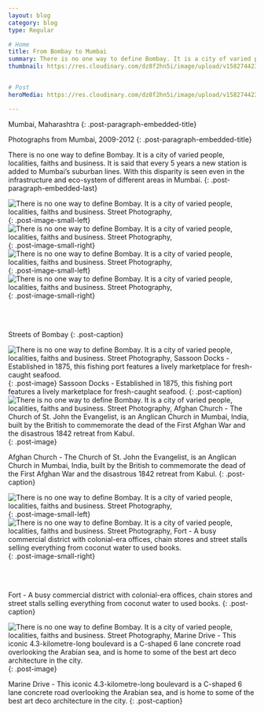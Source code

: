```yaml
---
layout: blog
category: blog
type: Regular

# Home
title: From Bombay to Mumbai
summary: There is no one way to define Bombay. It is a city of varied people, localities, faiths and business.
thumbnail: https://res.cloudinary.com/dz8f2hn5i/image/upload/v1582744235/Bombay/Bombay_-_Thumbnail_kta4ar.png


# Post
heroMedia: https://res.cloudinary.com/dz8f2hn5i/image/upload/v1582744236/Bombay/Bombay_briln3.png

---
```


Mumbai, Maharashtra
{: .post-paragraph-embedded-title}

Photographs from Mumbai, 2009-2012
{: .post-paragraph-embedded-title}

There is no one way to define Bombay. It is a city of varied people, localities, faiths and business. It is said that every 5 years a new station is added to Mumbai’s suburban lines. With this disparity is seen even in the infrastructure and eco-system of different areas in Mumbai.
{: .post-paragraph-embedded-last}



<img src="https://res.cloudinary.com/dz8f2hn5i/image/upload/v1582744252/Bombay/1_hdpsdx.png" alt="There is no one way to define Bombay. It is a city of varied people, localities, faiths and business. Street Photography,">
{: .post-image-small-left}

<img src="https://res.cloudinary.com/dz8f2hn5i/image/upload/v1582744252/Bombay/2_lralzt.png" alt="There is no one way to define Bombay. It is a city of varied people, localities, faiths and business. Street Photography,">
{: .post-image-small-right}



<img src="https://res.cloudinary.com/dz8f2hn5i/image/upload/v1582744318/Bombay/3_cukux1.jpg" alt="There is no one way to define Bombay. It is a city of varied people, localities, faiths and business. Street Photography,">
{: .post-image-small-left}

<img src="https://res.cloudinary.com/dz8f2hn5i/image/upload/v1582744257/Bombay/4_arbeqi.jpg" alt="There is no one way to define Bombay. It is a city of varied people, localities, faiths and business. Street Photography,">
{: .post-image-small-right}

<br></br>

Streets of Bombay
{: .post-caption}

<img src="https://res.cloudinary.com/dz8f2hn5i/image/upload/v1582744257/Bombay/5_o4vb13.jpg" alt="There is no one way to define Bombay. It is a city of varied people, localities, faiths and business. Street Photography, Sassoon Docks - Established in 1875, this fishing port features a lively marketplace for fresh-caught seafood.">
{: .post-image} 
Sassoon Docks - Established in 1875, this fishing port features a lively marketplace for fresh-caught seafood.
{: .post-caption}


<img src="https://res.cloudinary.com/dz8f2hn5i/image/upload/v1582744260/Bombay/6_la3xx6.jpg" alt="There is no one way to define Bombay. It is a city of varied people, localities, faiths and business. Street Photography, Afghan Church - The Church of St. John the Evangelist, is an Anglican Church in Mumbai, India, built by the British to commemorate the dead of the First Afghan War and the disastrous 1842 retreat from Kabul.">
{: .post-image} 


Afghan Church - The Church of St. John the Evangelist, is an Anglican Church in Mumbai, India, built by the British to commemorate the dead of the First Afghan War and the disastrous 1842 retreat from Kabul.
{: .post-caption}

<img src="https://res.cloudinary.com/dz8f2hn5i/image/upload/v1582744255/Bombay/7_wqloi3.png" alt="There is no one way to define Bombay. It is a city of varied people, localities, faiths and business. Street Photography,">
{: .post-image-small-left}

<img src="https://res.cloudinary.com/dz8f2hn5i/image/upload/v1582744254/Bombay/8_vmculk.png" alt="There is no one way to define Bombay. It is a city of varied people, localities, faiths and business. Street Photography, Fort - A busy commercial district with colonial-era offices, chain stores and street stalls selling everything from coconut water to used books. ">
{: .post-image-small-right}

<br></br>

Fort - A busy commercial district with colonial-era offices, chain stores and street stalls selling everything from coconut water to used books. 
{: .post-caption}

<img src="https://res.cloudinary.com/dz8f2hn5i/image/upload/v1582744263/Bombay/9_dzaqak.jpg" alt="There is no one way to define Bombay. It is a city of varied people, localities, faiths and business. Street Photography, Marine Drive - This iconic 4.3-kilometre-long boulevard is a C-shaped 6 lane concrete road overlooking the Arabian sea, and is home to some of the best art deco architecture in the city. ">
{: .post-image} 

Marine Drive - This iconic 4.3-kilometre-long boulevard is a C-shaped 6 lane concrete road overlooking the Arabian sea, and is home to some of the best art deco architecture in the city. 
{: .post-caption}


















